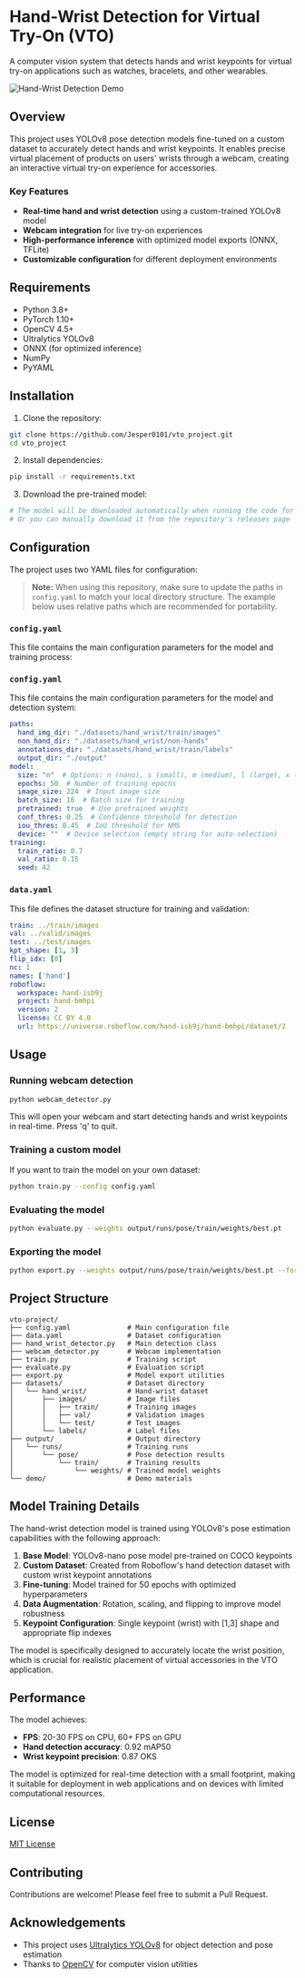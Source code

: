 # Hand-Wrist Detection for Virtual Try-On (VTO)

A computer vision system that detects hands and wrist keypoints for virtual try-on applications such as watches, bracelets, and other wearables.

![Hand-Wrist Detection Demo](https://github.com/yourusername/vto-project/raw/main/demo/demo.gif)

## Overview

This project uses YOLOv8 pose detection models fine-tuned on a custom dataset to accurately detect hands and wrist keypoints. It enables precise virtual placement of products on users' wrists through a webcam, creating an interactive virtual try-on experience for accessories.

### Key Features

- **Real-time hand and wrist detection** using a custom-trained YOLOv8 model
- **Webcam integration** for live try-on experiences
- **High-performance inference** with optimized model exports (ONNX, TFLite)
- **Customizable configuration** for different deployment environments

## Requirements

- Python 3.8+
- PyTorch 1.10+
- OpenCV 4.5+
- Ultralytics YOLOv8
- ONNX (for optimized inference)
- NumPy
- PyYAML

## Installation

1. Clone the repository:
```bash
git clone https://github.com/Jesper0101/vto_project.git
cd vto_project
```

2. Install dependencies:
```bash
pip install -r requirements.txt
```

3. Download the pre-trained model:
```bash
# The model will be downloaded automatically when running the code for the first time
# Or you can manually download it from the repository's releases page
```

## Configuration

The project uses two YAML files for configuration:

> **Note:** When using this repository, make sure to update the paths in `config.yaml` to match your local directory structure. The example below uses relative paths which are recommended for portability.

### `config.yaml`

This file contains the main configuration parameters for the model and training process:

### `config.yaml`

This file contains the main configuration parameters for the model and detection system:

```yaml
paths:
  hand_img_dir: "./datasets/hand_wrist/train/images"
  non_hand_dir: "./datasets/hand_wrist/non-hands"        
  annotations_dir: "./datasets/hand_wrist/train/labels"
  output_dir: "./output"
model:
  size: "n"  # Options: n (nano), s (small), m (medium), l (large), x (xlarge)
  epochs: 50  # Number of training epochs
  image_size: 224  # Input image size
  batch_size: 16  # Batch size for training
  pretrained: true  # Use pretrained weights
  conf_thres: 0.25  # Confidence threshold for detection
  iou_thres: 0.45  # IoU threshold for NMS
  device: ""  # Device selection (empty string for auto-selection)
training:
  train_ratio: 0.7
  val_ratio: 0.15
  seed: 42
```

### `data.yaml`

This file defines the dataset structure for training and validation:

```yaml
train: ../train/images
val: ../valid/images
test: ../test/images
kpt_shape: [1, 3]
flip_idx: [0]
nc: 1
names: ['hand']
roboflow:
  workspace: hand-isb9j
  project: hand-bmhpi
  version: 2
  license: CC BY 4.0
  url: https://universe.roboflow.com/hand-isb9j/hand-bmhpi/dataset/2
```

## Usage

### Running webcam detection

```bash
python webcam_detector.py
```

This will open your webcam and start detecting hands and wrist keypoints in real-time. Press 'q' to quit.

### Training a custom model

If you want to train the model on your own dataset:

```bash
python train.py --config config.yaml
```

### Evaluating the model

```bash
python evaluate.py --weights output/runs/pose/train/weights/best.pt
```

### Exporting the model

```bash
python export.py --weights output/runs/pose/train/weights/best.pt --format onnx
```

## Project Structure

```
vto-project/
├── config.yaml              # Main configuration file
├── data.yaml                # Dataset configuration
├── hand_wrist_detector.py   # Main detection class
├── webcam_detector.py       # Webcam implementation
├── train.py                 # Training script
├── evaluate.py              # Evaluation script
├── export.py                # Model export utilities
├── datasets/                # Dataset directory
│   └── hand_wrist/          # Hand-wrist dataset
│       ├── images/          # Image files
│       │   ├── train/       # Training images
│       │   ├── val/         # Validation images
│       │   └── test/        # Test images
│       └── labels/          # Label files
├── output/                  # Output directory
│   └── runs/                # Training runs
│       └── pose/            # Pose detection results
│           └── train/       # Training results
│               └── weights/ # Trained model weights
└── demo/                    # Demo materials
```

## Model Training Details

The hand-wrist detection model is trained using YOLOv8's pose estimation capabilities with the following approach:

1. **Base Model**: YOLOv8-nano pose model pre-trained on COCO keypoints
2. **Custom Dataset**: Created from Roboflow's hand detection dataset with custom wrist keypoint annotations
3. **Fine-tuning**: Model trained for 50 epochs with optimized hyperparameters
4. **Data Augmentation**: Rotation, scaling, and flipping to improve model robustness
5. **Keypoint Configuration**: Single keypoint (wrist) with [1,3] shape and appropriate flip indexes

The model is specifically designed to accurately locate the wrist position, which is crucial for realistic placement of virtual accessories in the VTO application.

## Performance

The model achieves:
- **FPS**: 20-30 FPS on CPU, 60+ FPS on GPU
- **Hand detection accuracy**: 0.92 mAP50
- **Wrist keypoint precision**: 0.87 OKS

The model is optimized for real-time detection with a small footprint, making it suitable for deployment in web applications and on devices with limited computational resources.

## License

[MIT License](LICENSE)

## Contributing

Contributions are welcome! Please feel free to submit a Pull Request.

## Acknowledgements

- This project uses [Ultralytics YOLOv8](https://github.com/ultralytics/ultralytics) for object detection and pose estimation
- Thanks to [OpenCV](https://opencv.org/) for computer vision utilities
